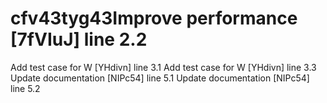 # cfv43tyg43Improve performance [7fVIuJ] line 2.2
Add test case for W [YHdivn] line 3.1
Add test case for W [YHdivn] line 3.3
Update documentation [NIPc54] line 5.1
Update documentation [NIPc54] line 5.2
